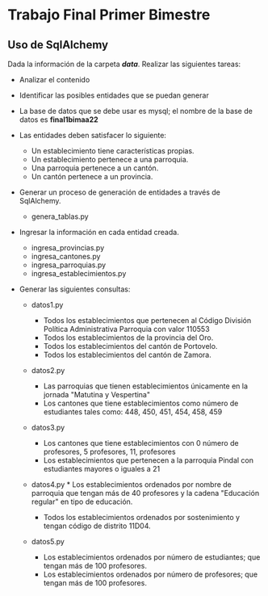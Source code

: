 # Trabajo Final Primer Bimestre

## Uso de SqlAlchemy

Dada la información de la carpeta ***data***. Realizar las siguientes tareas:

* Analizar el contenido

* Identificar las posibles entidades que se puedan generar

* La base de datos que se debe usar es mysql; el nombre de la base de datos es **final1bimaa22**

* Las entidades deben satisfacer lo siguiente:
	* Un establecimiento tiene características propias.
	* Un establecimiento pertenece a una parroquia.
	* Una parroquia pertenece a un cantón.
	* Un cantón pertenece a un provincia.

* Generar un proceso de generación de entidades a través de SqlAlchemy.
	* genera_tablas.py

* Ingresar la información en cada entidad creada.
	* ingresa_provincias.py
	* ingresa_cantones.py
	* ingresa_parroquias.py
	* ingresa_establecimientos.py

* Generar las siguientes consultas:
	* datos1.py
		* Todos los establecimientos que pertenecen al Código División Política Administrativa  Parroquia con valor 110553
		* Todos los establecimientos de la provincia del Oro.
		* Todos los establecimientos del cantón de Portovelo.
		* Todos los establecimientos del cantón de Zamora.
	* datos2.py
    	* Las parroquias que tienen establecimientos únicamente en la jornada "Matutina y Vespertina"
		* Los cantones que tiene establecimientos como número de estudiantes tales como: 448, 450, 451, 454, 458, 459
	* datos3.py
		* Los cantones que tiene establecimientos con 0 número de profesores, 5 profesores, 11, profesores
		* Los establecimientos que pertenecen a la parroquia Pindal con estudiantes mayores o iguales a 21
	* datos4.py
			* Los establecimientos ordenados por nombre de parroquia que tengan más de 40 profesores y la cadena "Educación regular" en tipo de educación.
		* Todos los establecimientos ordenados por sostenimiento y tengan código de distrito 11D04.

	* datos5.py
		* Los establecimientos ordenados por número de estudiantes; que tengan más de 100 profesores.
		* Los establecimientos ordenados por número de profesores; que tengan más de 100 profesores.
